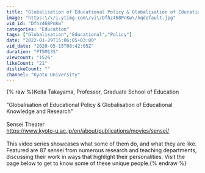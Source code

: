 ```yaml
---
title: "Globalisation of Educational Policy & Globalisation of Educational Knowledge and Research"
image: "https:\/\/i.ytimg.com\/vi\/Dfhz468PnKw\/hqdefault.jpg"
vid_id: "Dfhz468PnKw"
categories: "Education"
tags: ["Globalisation","Educational","Policy"]
date: "2022-01-29T15:06:05+03:00"
vid_date: "2020-05-15T08:42:05Z"
duration: "PT5M13S"
viewcount: "1526"
likeCount: "21"
dislikeCount: ""
channel: "Kyoto University"
---
```

{% raw %}Keita Takayama, Professor, Graduate School of Education<br /><br />&quot;Globalisation of Educational Policy &amp; Globalisation of Educational Knowledge and Research&quot;<br /><br />Sensei Theater<br /><a rel="nofollow" target="blank" href="https://www.kyoto-u.ac.jp/en/about/publications/movies/sensei/">https://www.kyoto-u.ac.jp/en/about/publications/movies/sensei/</a><br /><br />This video series showcases what some of them do, and what they are like. Featured are 87 sensei from numerous research and teaching departments, discussing their work in ways that highlight their personalities. Visit the page below to get to know some of these unique people.{% endraw %}

